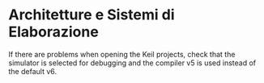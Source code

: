 # Architetture e Sistemi di Elaborazione

If there are problems when opening the Keil projects, check that the simulator is selected for debugging and the compiler v5 is used instead of the default v6.
